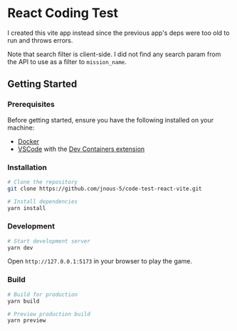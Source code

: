 # React Coding Test

I created this vite app instead since the previous app's deps were too old to run and throws errors.

Note that search filter is client-side. I did not find any search param from the API to use as a filter to `mission_name`.

## Getting Started

### Prerequisites

Before getting started, ensure you have the following installed on your machine:

- [Docker](https://www.docker.com/get-started)
- [VSCode](https://code.visualstudio.com/) with the [Dev Containers extension](https://marketplace.visualstudio.com/items?itemName=ms-vscode-remote.remote-containers)

### Installation

```sh
# Clone the repository
git clone https://github.com/jnous-5/code-test-react-vite.git

# Install dependencies
yarn install
```

### Development

```sh
# Start development server
yarn dev
```

Open `http://127.0.0.1:5173` in your browser to play the game.

### Build

```sh
# Build for production
yarn build

# Preview production build
yarn preview
```
